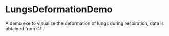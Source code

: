 # LungsDeformationDemo
A demo exe to visualize the deformation of lungs during respiration, data is obtained from CT.
